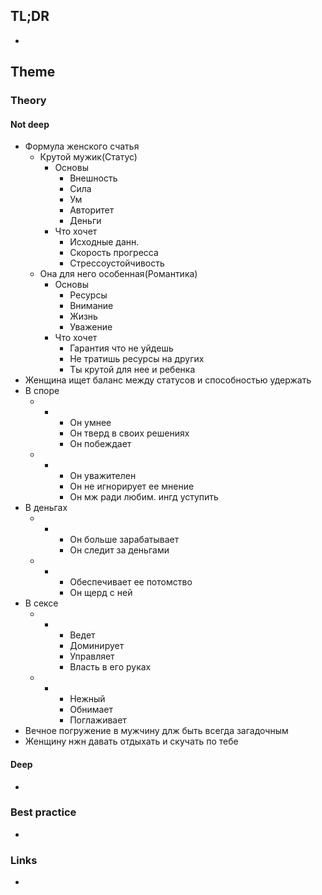 ## TL;DR
- 

## Theme
### Theory
#### Not deep
- Формула женского счатья
	- Крутой мужик(Статус)
		- Основы
			- Внешность
			- Сила
			- Ум
			- Авторитет
			- Деньги
		- Что хочет
			- Исходные данн.
			- Скорость прогресса
			- Стрессоустойчивость
	- Она для него особенная(Романтика)
		- Основы
			- Ресурсы
			- Внимание
			- Жизнь
			- Уважение
		- Что хочет
			- Гарантия что не уйдешь
			- Не тратишь ресурсы на других
			- Ты крутой для нее и ребенка
- Женщина ищет баланс между статусов и способностью удержать
- В споре
	- +
		- Он умнее
		- Он тверд в своих решениях
		- Он побеждает
	- -
		- Он уважителен
		- Он не игнорирует ее мнение
		- Он мж ради любим. ингд уступить
- В деньгах
	- +
		- Он больше зарабатывает
		- Он следит за деньгами
	- -
		- Обеспечивает ее потомство
		- Он щерд с ней
- В сексе
	- +
		- Ведет
		- Доминирует
		- Управляет
		- Власть в его руках
	- -
		- Нежный
		- Обнимает
		- Поглаживает
- Вечное погружение в мужчину длж быть всегда загадочным
- Женщину нжн давать отдыхать и скучать по тебе
#### Deep
- 

### Best practice
- 

### Links
- []()